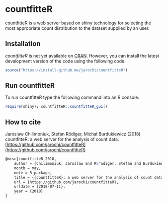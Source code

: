 # countfitteR

countfitteR is a web server based on shiny technology for selecting the most appropriate count distribution to the dataset supplied by an user.

## Installation

*countfitteR* is net yet available on [CRAN](http://cran.us.r-project.org/). However, you 
can install the latest development version of the code using the following code:

```R
source("https://install-github.me/jarochi/countfitteR")
```

## Run countfitteR

To run countfitteR type the following command into an R console.

```R
require(shiny); countfitteR::countfitteR_gui()
```

## How to cite

Jaroslaw Chilimoniuk, Stefan Rödiger, Michał Burdukiewicz (2018) countfitteR: a web server for the analysis of count data. [https://github.com/jarochi/countfitteR](https://github.com/jarochi/countfitteR)


```tex
@misc{countfitteR_2018,
	author = {Chilimoniuk, Jaroslaw and R\"odiger, Stefan and Burdukiewicz, Michał},
	month = may,
	note = R package,
    title = {{countfitteR}: a web server for the analysis of count data},
	url = {https://github.com/jarochi/countfitteR},
	urldate = {2018-07-11},
	year = {2018}
}
```
